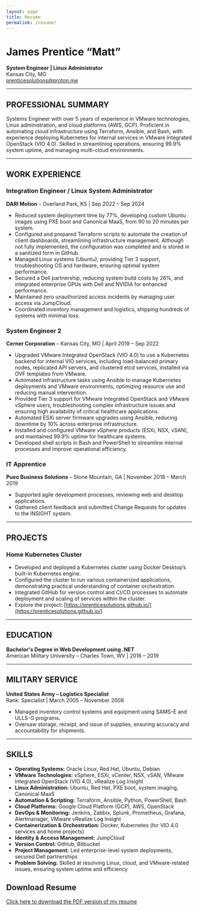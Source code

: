 ```yaml
---
layout: page
title: Resume
permalink: /resume/
---
```


# James Prentice “Matt”

**System Engineer | Linux Administrator**  
Kansas City, MO  
[prenticesolutions@proton.me](mailto:matt.prentice1@protonmail.com)

---

## PROFESSIONAL SUMMARY

Systems Engineer with over 5 years of experience in VMware technologies, Linux administration, and cloud platforms (AWS, GCP). Proficient in automating cloud infrastructure using Terraform, Ansible, and Bash, with experience deploying Kubernetes for internal services in VMware Integrated OpenStack (VIO 4.0). Skilled in streamlining operations, ensuring 99.9% system uptime, and managing multi-cloud environments.

---

## WORK EXPERIENCE

### Integration Engineer / Linux System Administrator  
**DARI Motion** – Overland Park, KS | Sep 2022 – Sep 2024  
- Reduced system deployment time by 77%, developing custom Ubuntu images using PXE boot and Canonical MaaS, from 90 to 20 minutes per system.
- Configured and prepared Terraform scripts to automate the creation of client dashboards, streamlining infrastructure management. Although not fully implemented, the configuration was completed and is stored in a sanitized form in GitHub.
- Managed Linux systems (Ubuntu), providing Tier 3 support, troubleshooting OS and hardware, ensuring optimal system performance.
- Secured a Dell partnership, reducing system build costs by 26%, and integrated enterprise GPUs with Dell and NVIDIA for enhanced performance.
- Maintained zero unauthorized access incidents by managing user access via JumpCloud.
- Coordinated inventory management and logistics, shipping hundreds of systems with minimal loss.

### System Engineer 2  
**Cerner Corporation** – Kansas City, MO | April 2019 – Sep 2022  
- Upgraded VMware Integrated OpenStack (VIO 4.0) to use a Kubernetes backend for internal VIO services, including load-balanced primary nodes, replicated API servers, and clustered etcd services, installed via OVF templates from VMware.
- Automated infrastructure tasks using Ansible to manage Kubernetes deployments and VMware environments, optimizing resource use and reducing manual intervention.
- Provided Tier 3 support for VMware Integrated OpenStack and VMware vSphere users, troubleshooting complex infrastructure issues and ensuring high availability of critical healthcare applications.
- Automated ESXi server firmware upgrades using Ansible, reducing downtime by 10% across enterprise infrastructure.
- Installed and configured VMware vSphere products (ESXi, NSX, vSAN), and maintained 99.9% uptime for healthcare systems.
- Developed shell scripts in Bash and PowerShell to streamline internal processes and improve operational efficiency.

### IT Apprentice  
**Pueo Business Solutions** – Stone Mountain, GA | November 2018 – March 2019  
- Supported agile development processes, reviewing web and desktop applications.
- Gathered client feedback and submitted Change Requests for updates to the INSIGHT system.

---

## PROJECTS

### Home Kubernetes Cluster  
- Developed and deployed a Kubernetes cluster using Docker Desktop’s built-in Kubernetes engine.
- Configured the cluster to run various containerized applications, demonstrating practical understanding of container orchestration.
- Integrated GitHub for version control and CI/CD processes to automate deployment and scaling of services within the cluster.
- Explore the project: [https://prenticesolutions.github.io/](https://prenticesolutions.github.io/)

---

## EDUCATION

**Bachelor's Degree in Web Development using .NET**  
American Military University – Charles Town, WV | 2016 – 2019

---

## MILITARY SERVICE

**United States Army – Logistics Specialist**  
Rank: Specialist | March 2005 – November 2008  
- Managed inventory control systems and equipment using SAMS-E and ULLS-G programs.
- Oversaw storage, receipt, and issue of supplies, ensuring accuracy and accountability for shipments.

---

## SKILLS
- **Operating Systems:** Oracle Linux, Red Hat, Ubuntu, Debian
- **VMware Technologies:** vSphere, ESXi, vCenter, NSX, vSAN, VMware Integrated OpenStack (VIO 4.0), vRealize Log Insight
- **Linux Administration:** Ubuntu, Red Hat, PXE boot, system imaging, Canonical MaaS
- **Automation & Scripting:** Terraform, Ansible, Python, PowerShell, Bash
- **Cloud Platforms:** Google Cloud Platform (GCP), AWS, OpenStack
- **DevOps & Monitoring:** Jenkins, Zabbix, Splunk, Prometheus, Grafana, Alertmanager, VMware vRealize Log Insight
- **Containerization & Orchestration:** Docker, Kubernetes (for VIO 4.0 services and home projects)
- **Identity & Access Management:** JumpCloud
- **Version Control:** GitHub, Bitbucket
- **Project Management:** Led enterprise-level system deployments, secured Dell partnerships
- **Problem Solving:** Skilled at resolving Linux, cloud, and VMware-related issues, ensuring system uptime and efficiency

## Download Resume
[Click here to download the PDF version of my resume](./resume.pdf)